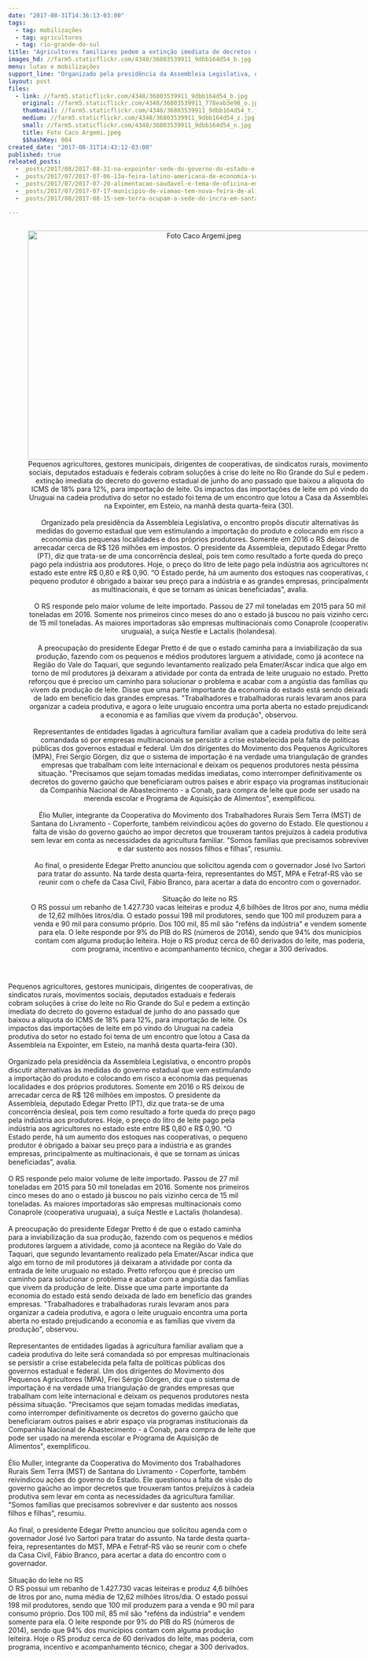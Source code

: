 ```yaml
---
date: "2017-08-31T14:36:13-03:00"
tags:
  - tag: mobilizações
  - tag: agricultores
  - tag: rio-grande-do-sul
title: "Agricultores familiares pedem a extinção imediata de decretos que prejudicam a produção de leite no RS\n"
images_hd: //farm5.staticflickr.com/4348/36803539911_9dbb164d54_b.jpg
menu: lutas e mobilizações
support_line: "Organizado pela presidência da Assembleia Legislativa, o encontro propôs discutir alternativas às medidas do governo estadual que vem estimulando a importação do produto."
layout: post
files:
  - link: //farm5.staticflickr.com/4348/36803539911_9dbb164d54_b.jpg
    original: //farm5.staticflickr.com/4348/36803539911_778eab3e98_o.jpg
    thumbnail: //farm5.staticflickr.com/4348/36803539911_9dbb164d54_t.jpg
    medium: //farm5.staticflickr.com/4348/36803539911_9dbb164d54_z.jpg
    small: //farm5.staticflickr.com/4348/36803539911_9dbb164d54_n.jpg
    title: Foto Caco Argemi.jpeg
    $$hashKey: 084
created_date: "2017-08-31T14:43:12-03:00"
published: true
releated_posts:
  - _posts/2017/08/2017-08-31-na-expointer-sede-do-governo-do-estado-e-alvo-de-protesto-de-produtores-de-leite.md
  - _posts/2017/07/2017-07-06-13a-feira-latino-americana-de-economia-solidaria-tera-tunel-com-alimentos-da-reforma-agraria.md
  - _posts/2017/07/2017-07-20-alimentacao-saudavel-e-tema-de-oficina-em-escolas-de-sao-luiz-gonzaga-no-rs.md
  - _posts/2017/07/2017-07-17-municipio-de-viamao-tem-nova-feira-de-alimentos-organicos-no-rs.md
  - _posts/2017/08/2017-08-15-sem-terra-ocupam-a-sede-do-incra-em-santa-catarina.md

---
```

<div style="text-align:center">
<figure class="image" style="display:inline-block"><img alt="Foto Caco Argemi.jpeg" height="466" src="//farm5.staticflickr.com/4348/36803539911_9dbb164d54_b.jpg" width="700" />
<figcaption>Pequenos agricultores, gestores municipais, dirigentes de cooperativas, de sindicatos rurais, movimentos sociais, deputados estaduais e federais cobram solu&ccedil;&otilde;es &agrave; crise do leite no Rio Grande do Sul e pedem a extin&ccedil;&atilde;o imediata do decreto do governo estadual de junho do ano passado que baixou a al&iacute;quota do ICMS de 18% para 12%, para importa&ccedil;&atilde;o de leite. Os impactos das importa&ccedil;&otilde;es de leite em p&oacute; vindo do Uruguai na cadeia produtiva do setor no estado foi tema de um encontro que lotou a Casa da Assembleia na Expointer, em Esteio, na manh&atilde; desta quarta-feira (30).&nbsp;<br />
&nbsp;<br />
Organizado pela presid&ecirc;ncia da Assembleia Legislativa, o encontro prop&ocirc;s discutir alternativas &agrave;s medidas do governo estadual que vem estimulando a importa&ccedil;&atilde;o do produto e colocando em risco a economia das pequenas localidades e dos pr&oacute;prios produtores. Somente em 2016 o RS deixou de arrecadar cerca de R$ 126 milh&otilde;es em impostos. O presidente da Assembleia, deputado Edegar Pretto (PT), diz que trata-se de uma concorr&ecirc;ncia desleal, pois tem como resultado a forte queda do pre&ccedil;o pago pela ind&uacute;stria aos produtores. Hoje, o pre&ccedil;o do litro de leite pago pela ind&uacute;stria aos agricultores no estado este entre R$ 0,80 e R$ 0,90. &ldquo;O Estado perde, h&aacute; um aumento dos estoques nas cooperativas, o pequeno produtor &eacute; obrigado a baixar seu pre&ccedil;o para a ind&uacute;stria e as grandes empresas, principalmente as multinacionais, &eacute; que se tornam as &uacute;nicas beneficiadas&rdquo;, avalia.<br />
&nbsp;<br />
O RS responde pelo maior volume de leite importado. Passou de 27 mil toneladas em 2015 para 50 mil toneladas em 2016. Somente nos primeiros cinco meses do ano o estado j&aacute; buscou no pa&iacute;s vizinho cerca de 15 mil toneladas. As maiores importadoras s&atilde;o empresas multinacionais como Conaprole (cooperativa uruguaia), a su&iacute;&ccedil;a Nestle e Lactalis (holandesa).&nbsp;<br />
&nbsp;<br />
A preocupa&ccedil;&atilde;o do presidente Edegar Pretto &eacute; de que o estado caminha para a inviabiliza&ccedil;&atilde;o da sua produ&ccedil;&atilde;o, fazendo com os pequenos e m&eacute;dios produtores larguem a atividade, como j&aacute; acontece na Regi&atilde;o do Vale do Taquari, que segundo levantamento realizado pela Emater/Ascar indica que algo em torno de mil produtores j&aacute; deixaram a atividade por conta da entrada de leite uruguaio no estado. Pretto refor&ccedil;ou que &eacute; preciso um caminho para solucionar o problema e acabar com a ang&uacute;stia das fam&iacute;lias que vivem da produ&ccedil;&atilde;o de leite. Disse que uma parte importante da economia do estado est&aacute; sendo deixada de lado em benef&iacute;cio das grandes empresas. &quot;Trabalhadores e trabalhadoras rurais levaram anos para organizar a cadeia produtiva, e agora o leite uruguaio encontra uma porta aberta no estado prejudicando a economia e as fam&iacute;lias que vivem da produ&ccedil;&atilde;o&quot;, observou.&nbsp;<br />
&nbsp;<br />
Representantes de entidades ligadas &agrave; agricultura familiar avaliam que a cadeia produtiva do leite ser&aacute; comandada s&oacute; por empresas multinacionais se persistir a crise estabelecida pela falta de pol&iacute;ticas p&uacute;blicas dos governos estadual e federal. Um dos dirigentes do Movimento dos Pequenos Agricultores (MPA), Frei S&eacute;rgio G&ouml;rgen, diz que o sistema de importa&ccedil;&atilde;o &eacute; na verdade uma triangula&ccedil;&atilde;o de grandes empresas que trabalham com leite internacional e deixam os pequenos produtores nesta p&eacute;ssima situa&ccedil;&atilde;o. &quot;Precisamos que sejam tomadas medidas imediatas, como interromper definitivamente os decretos do governo ga&uacute;cho que beneficiaram outros pa&iacute;ses e abrir espa&ccedil;o via programas institucionais da Companhia Nacional de Abastecimento - a Conab, para compra de leite que pode ser usado na merenda escolar e Programa de Aquisi&ccedil;&atilde;o de Alimentos&quot;, exemplificou.<br />
&nbsp;<br />
&Eacute;lio Muller, integrante da Cooperativa do Movimento dos Trabalhadores Rurais Sem Terra (MST) de Santana do Livramento - Coperforte, tamb&eacute;m reivindicou a&ccedil;&otilde;es do governo do Estado. Ele questionou a falta de vis&atilde;o do governo ga&uacute;cho ao impor decretos que trouxeram tantos preju&iacute;zos &agrave; cadeia produtiva sem levar em conta as necessidades da agricultura familiar. &quot;Somos fam&iacute;lias que precisamos sobreviver e dar sustento aos nossos filhos e filhas&quot;, resumiu.<br />
&nbsp;<br />
Ao final, o presidente Edegar Pretto anunciou que solicitou agenda com o governador Jos&eacute; Ivo Sartori para tratar do assunto. Na tarde desta quarta-feira, representantes do MST, MPA e Fetraf-RS v&atilde;o se reunir com o chefe da Casa Civil, F&aacute;bio Branco, para acertar a data do encontro com o governador.<br />
&nbsp;<br />
Situa&ccedil;&atilde;o do leite no RS<br />
O RS possui um rebanho de 1.427.730 vacas leiteiras e produz 4,6 bilh&otilde;es de litros por ano, numa m&eacute;dia de 12,62 milh&otilde;es litros/dia. O estado possui 198 mil produtores, sendo que 100 mil produzem para a venda e 90 mil para consumo pr&oacute;prio. Dos 100 mil, 85 mil s&atilde;o &quot;ref&eacute;ns da ind&uacute;stria&quot; e vendem somente para ela. O leite responde por 9% do PIB do RS (n&uacute;meros de 2014), sendo que 94% dos munic&iacute;pios contam com alguma produ&ccedil;&atilde;o leiteira. Hoje o RS produz cerca de 60 derivados do leite, mas poderia, com programa, incentivo e acompanhamento t&eacute;cnico, chegar a 300 derivados.</figcaption>
</figure>
</div>

<p>&nbsp;</p>

<p>Pequenos agricultores, gestores municipais, dirigentes de cooperativas, de sindicatos rurais, movimentos sociais, deputados estaduais e federais cobram solu&ccedil;&otilde;es &agrave; crise do leite no Rio Grande do Sul e pedem a extin&ccedil;&atilde;o imediata do decreto do governo estadual de junho do ano passado que baixou a al&iacute;quota do ICMS de 18% para 12%, para importa&ccedil;&atilde;o de leite. Os impactos das importa&ccedil;&otilde;es de leite em p&oacute; vindo do Uruguai na cadeia produtiva do setor no estado foi tema de um encontro que lotou a Casa da Assembleia na Expointer, em Esteio, na manh&atilde; desta quarta-feira (30).&nbsp;<br />
&nbsp;<br />
Organizado pela presid&ecirc;ncia da Assembleia Legislativa, o encontro prop&ocirc;s discutir alternativas &agrave;s medidas do governo estadual que vem estimulando a importa&ccedil;&atilde;o do produto e colocando em risco a economia das pequenas localidades e dos pr&oacute;prios produtores. Somente em 2016 o RS deixou de arrecadar cerca de R$ 126 milh&otilde;es em impostos. O presidente da Assembleia, deputado Edegar Pretto (PT), diz que trata-se de uma concorr&ecirc;ncia desleal, pois tem como resultado a forte queda do pre&ccedil;o pago pela ind&uacute;stria aos produtores. Hoje, o pre&ccedil;o do litro de leite pago pela ind&uacute;stria aos agricultores no estado este entre R$ 0,80 e R$ 0,90. &ldquo;O Estado perde, h&aacute; um aumento dos estoques nas cooperativas, o pequeno produtor &eacute; obrigado a baixar seu pre&ccedil;o para a ind&uacute;stria e as grandes empresas, principalmente as multinacionais, &eacute; que se tornam as &uacute;nicas beneficiadas&rdquo;, avalia.<br />
&nbsp;<br />
O RS responde pelo maior volume de leite importado. Passou de 27 mil toneladas em 2015 para 50 mil toneladas em 2016. Somente nos primeiros cinco meses do ano o estado j&aacute; buscou no pa&iacute;s vizinho cerca de 15 mil toneladas. As maiores importadoras s&atilde;o empresas multinacionais como Conaprole (cooperativa uruguaia), a su&iacute;&ccedil;a Nestle e Lactalis (holandesa).&nbsp;<br />
&nbsp;<br />
A preocupa&ccedil;&atilde;o do presidente Edegar Pretto &eacute; de que o estado caminha para a inviabiliza&ccedil;&atilde;o da sua produ&ccedil;&atilde;o, fazendo com os pequenos e m&eacute;dios produtores larguem a atividade, como j&aacute; acontece na Regi&atilde;o do Vale do Taquari, que segundo levantamento realizado pela Emater/Ascar indica que algo em torno de mil produtores j&aacute; deixaram a atividade por conta da entrada de leite uruguaio no estado. Pretto refor&ccedil;ou que &eacute; preciso um caminho para solucionar o problema e acabar com a ang&uacute;stia das fam&iacute;lias que vivem da produ&ccedil;&atilde;o de leite. Disse que uma parte importante da economia do estado est&aacute; sendo deixada de lado em benef&iacute;cio das grandes empresas. &quot;Trabalhadores e trabalhadoras rurais levaram anos para organizar a cadeia produtiva, e agora o leite uruguaio encontra uma porta aberta no estado prejudicando a economia e as fam&iacute;lias que vivem da produ&ccedil;&atilde;o&quot;, observou.&nbsp;<br />
&nbsp;<br />
Representantes de entidades ligadas &agrave; agricultura familiar avaliam que a cadeia produtiva do leite ser&aacute; comandada s&oacute; por empresas multinacionais se persistir a crise estabelecida pela falta de pol&iacute;ticas p&uacute;blicas dos governos estadual e federal. Um dos dirigentes do Movimento dos Pequenos Agricultores (MPA), Frei S&eacute;rgio G&ouml;rgen, diz que o sistema de importa&ccedil;&atilde;o &eacute; na verdade uma triangula&ccedil;&atilde;o de grandes empresas que trabalham com leite internacional e deixam os pequenos produtores nesta p&eacute;ssima situa&ccedil;&atilde;o. &quot;Precisamos que sejam tomadas medidas imediatas, como interromper definitivamente os decretos do governo ga&uacute;cho que beneficiaram outros pa&iacute;ses e abrir espa&ccedil;o via programas institucionais da Companhia Nacional de Abastecimento - a Conab, para compra de leite que pode ser usado na merenda escolar e Programa de Aquisi&ccedil;&atilde;o de Alimentos&quot;, exemplificou.<br />
&nbsp;<br />
&Eacute;lio Muller, integrante da Cooperativa do Movimento dos Trabalhadores Rurais Sem Terra (MST) de Santana do Livramento - Coperforte, tamb&eacute;m reivindicou a&ccedil;&otilde;es do governo do Estado. Ele questionou a falta de vis&atilde;o do governo ga&uacute;cho ao impor decretos que trouxeram tantos preju&iacute;zos &agrave; cadeia produtiva sem levar em conta as necessidades da agricultura familiar. &quot;Somos fam&iacute;lias que precisamos sobreviver e dar sustento aos nossos filhos e filhas&quot;, resumiu.<br />
&nbsp;<br />
Ao final, o presidente Edegar Pretto anunciou que solicitou agenda com o governador Jos&eacute; Ivo Sartori para tratar do assunto. Na tarde desta quarta-feira, representantes do MST, MPA e Fetraf-RS v&atilde;o se reunir com o chefe da Casa Civil, F&aacute;bio Branco, para acertar a data do encontro com o governador.<br />
&nbsp;<br />
Situa&ccedil;&atilde;o do leite no RS<br />
O RS possui um rebanho de 1.427.730 vacas leiteiras e produz 4,6 bilh&otilde;es de litros por ano, numa m&eacute;dia de 12,62 milh&otilde;es litros/dia. O estado possui 198 mil produtores, sendo que 100 mil produzem para a venda e 90 mil para consumo pr&oacute;prio. Dos 100 mil, 85 mil s&atilde;o &quot;ref&eacute;ns da ind&uacute;stria&quot; e vendem somente para ela. O leite responde por 9% do PIB do RS (n&uacute;meros de 2014), sendo que 94% dos munic&iacute;pios contam com alguma produ&ccedil;&atilde;o leiteira. Hoje o RS produz cerca de 60 derivados do leite, mas poderia, com programa, incentivo e acompanhamento t&eacute;cnico, chegar a 300 derivados.</p>
